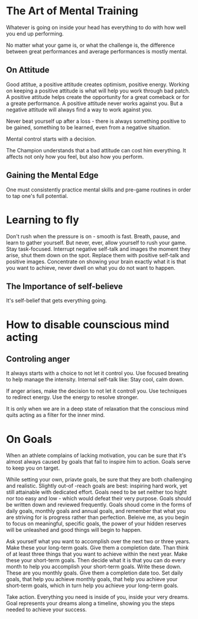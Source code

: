 # The Art of Mental Training

Whatever is going on inside your head has everything to do with how well you end up performing.

No matter what your game is, or what the challenge is, the difference between great performances and average performances is mostly mental.

## On Attitude

Good attitue, a positive attitude creates optimism, positive energy. Working on keeping a positive attitude is what will help you work through bad patch. A positive attitude helps create the opportunity for a great comeback or for a greate performance. A positive attitude never works against you. But a negative attitude will always find a way to work against you.

Never beat yourself up after a loss - there is always something positive to be gained, something to be learned, even from a negative situation.

Mental control starts with a decision.

The Champion understands that a bad attitude can cost him everything. It affects not only how you feel, but also how you perform.

## Gaining the Mental Edge

One must consistently practice mental skills and pre-game routines in order to tap one's full potential.

# Learning to fly

Don't rush when the pressure is on - smooth is fast. Breath, pause, and learn to gather yourself. But never, ever, allow yourself to rush your game.
Stay task-focused. Interrupt negative self-talk and images the moment they arise, shut them down on the spot. Replace them with positive self-talk and positive images. Concentrate on showing your brain exactly what it is that you want to achieve, never dwell on what you do not want to happen.

## The Importance of self-believe

It's self-belief that gets everything going.

# How to disable counscious mind acting

## Controling anger

It always starts with a choice to not let it control you. Use focused breating to help manage the intensity. Internal self-talk like: Stay cool, calm down.

If anger arises, make the decision to not let it controll you. Use techniques to redirect energy. Use the energy to resolve stronger.


It is only when we are in a deep state of relaxation that the conscious mind quits acting as a filter for the inner mind.


# On Goals
When an athlete complains of lacking motivation, you can be sure that it's almost always caused by goals that fail to inspire him to action. Goals serve to keep you on target.

While setting your own, priavte goals, be sure that they are both challenging and realistic. Slightly out-of -reach goals are best: inspiring hard work, yet still attainable with dedicated effort. Goals need to be set neither too hight nor too easy and low - which would defeat their very purpose. Goals should be written down and reviewed frequently. Goals shoud come in the forms of daily goals, monthly goals and annual goals, and remember that what you are striving for is progress rather than perfection. Beleive me, as you begin to focus on meaningful, specific goals, the power of your hidden reserves will be unleashed and good things will begin to happen.

Ask yourself what you want to accomplish over the next two or three years. Make these your long-term goals. Give them a completion date. Than think of at least three things that you want to achieve within the next year. Make these your short-term goals. Then decide what it is that you can do every month to help you accomplish your short-term goals. Write these down. These are you monthly goals. Give them a completion date too. Set daily goals, that help you achieve monthly goals, that help you achieve your short-term goals, which in turn help you achieve your long-term goals.

Take action. Everything you need is inside of you, inside your very dreams. Goal represents your dreams along a timeline, showing you the steps needed to achieve your success.
